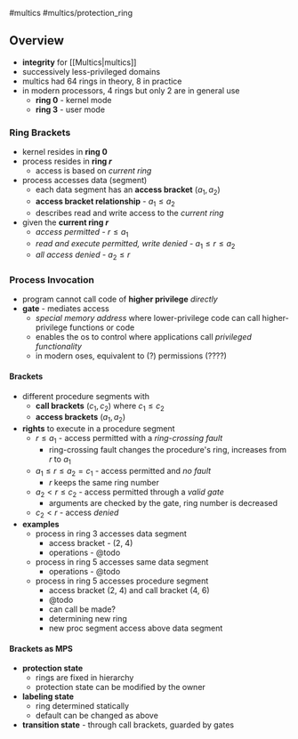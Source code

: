  #multics #multics/protection_ring
## Overview
- **integrity** for [[Multics|multics]]
- successively less-privileged domains
- multics had 64 rings in theory, 8 in practice
- in modern processors, 4 rings but only 2 are in general use
	- **ring 0** - kernel mode
	- **ring 3** - user mode
### Ring Brackets
- kernel resides in **ring 0**
- process resides in **ring $r$**
	- access is based on *current ring*
- process accesses data (segment)
	- each data segment has an **access bracket** $(a_1,a_2)$
	- **access bracket relationship** - $a_1 \leq a_2$
	- describes read and write access to the *current ring*
- given the **current ring $r$**
	- *access permitted* - $r \leq a_1$
	- *read and execute permitted, write denied* - $a_{1}\leq r\leq a_{2}$
	- *all access denied* - $a_{2}\leq r$
### Process Invocation
- program cannot call code of **higher privilege** *directly*
- **gate** - mediates access
	- *special memory address* where lower-privilege code can call higher-privilege functions or code
	- enables the os to control where applications call *privileged functionality*
	- in modern oses, equivalent to (?) permissions (????)
#### Brackets
- different procedure segments with
	- **call brackets** $(c_{1},c_{2})$ where $c_{1}\leq c_{2}$
	- **access brackets** $(a_{1},a_{2})$
- **rights** to execute in a procedure segment
	- $r\leq a_{1}$ - access permitted with a *ring-crossing fault*
		- ring-crossing fault changes the procedure's ring, increases from $r$ to $a_{1}$
	- $a_{1}\leq r\leq a_{2}=c_{1}$ - access permitted and *no fault*
		- $r$ keeps the same ring number
	- $a_{2}<r\leq c_{2}$ - access permitted through a *valid gate*
		- arguments are checked by the gate, ring number is decreased
	- $c_{2}<r$ - access *denied*
- **examples**
	- process in ring 3 accesses data segment
		- access bracket - (2, 4)
		- operations - @todo
	- process in ring 5 accesses same data segment
		- operations - @todo
	- process in ring 5 accesses procedure segment
		- access bracket (2, 4) and call bracket (4, 6)
		- @todo
		- can call be made?
		- determining new ring
		- new proc segment access above data segment
#### Brackets as MPS
- **protection state**
	- rings are fixed in hierarchy
	- protection state can be modified by the owner
- **labeling state**
	- ring determined statically
	- default can be changed as above
- **transition state** - through call brackets, guarded by gates